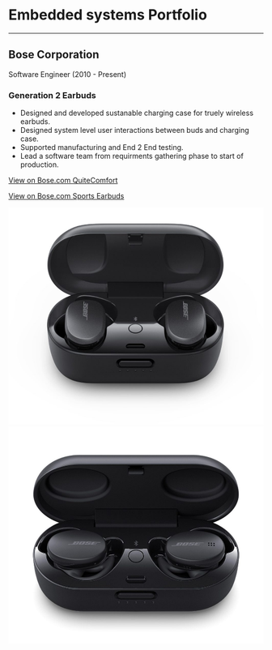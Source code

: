 # Embedded systems Portfolio
---
## Bose Corporation
Software Engineer (2010 - Present)

### Generation 2 Earbuds

* Designed and developed sustanable charging case for truely wireless earbuds.
* Designed system level user interactions between buds and charging case.
* Supported manufacturing and End 2 End testing.
* Lead a software team from requirments gathering phase to start of production.

[View on Bose.com QuiteComfort](https://www.bose.com/en_us/products/headphones/earbuds/quietcomfort-earbuds.html#v=qc_earbuds_black)

[View on Bose.com Sports Earbuds](https://www.bose.com/en_us/products/headphones/earbuds/bose-sport-earbuds.html#v=sport_earbuds_triple_black)

<center><img src="assets/img/QuiteComfort.jpeg"/> <img src="assets/img/SportsEarBuds.jpeg"/></center>


